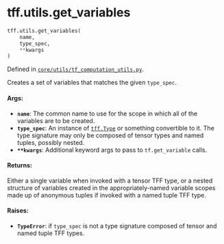 <div itemscope itemtype="http://developers.google.com/ReferenceObject">
<meta itemprop="name" content="tff.utils.get_variables" />
<meta itemprop="path" content="Stable" />
</div>

# tff.utils.get_variables

```python
tff.utils.get_variables(
    name,
    type_spec,
    **kwargs
)
```

Defined in
[`core/utils/tf_computation_utils.py`](http://github.com/tensorflow/federated/tree/master/tensorflow_federated/python/core/utils/tf_computation_utils.py).

<!-- Placeholder for "Used in" -->

Creates a set of variables that matches the given `type_spec`.

#### Args:

*   <b>`name`</b>: The common name to use for the scope in which all of the
    variables are to be created.
*   <b>`type_spec`</b>: An instance of
    <a href="../../tff/Type.md"><code>tff.Type</code></a> or something
    convertible to it. The type signature may only be composed of tensor types
    and named tuples, possibly nested.
*   <b>`**kwargs`</b>: Additional keyword args to pass to `tf.get_variable`
    calls.

#### Returns:

Either a single variable when invoked with a tensor TFF type, or a nested
structure of variables created in the appropriately-named variable scopes made
up of anonymous tuples if invoked with a named tuple TFF type.

#### Raises:

*   <b>`TypeError`</b>: if `type_spec` is not a type signature composed of
    tensor and named tuple TFF types.
